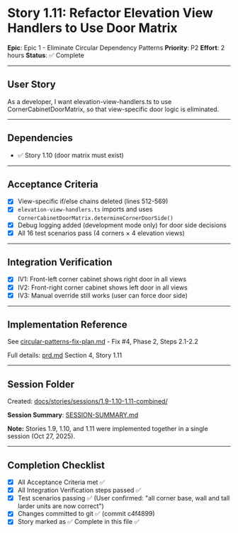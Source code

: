 # Story 1.11: Refactor Elevation View Handlers to Use Door Matrix

**Epic**: Epic 1 - Eliminate Circular Dependency Patterns
**Priority**: P2
**Effort**: 2 hours
**Status**: ✅ Complete

---

## User Story

As a developer,
I want elevation-view-handlers.ts to use CornerCabinetDoorMatrix,
so that view-specific door logic is eliminated.

---

## Dependencies

- ✅ Story 1.10 (door matrix must exist)

---

## Acceptance Criteria

- [x] View-specific if/else chains deleted (lines 512-569)
- [x] `elevation-view-handlers.ts` imports and uses `CornerCabinetDoorMatrix.determineCornerDoorSide()`
- [x] Debug logging added (development mode only) for door side decisions
- [x] All 16 test scenarios pass (4 corners × 4 elevation views)

---

## Integration Verification

- [x] IV1: Front-left corner cabinet shows right door in all views
- [x] IV2: Front-right corner cabinet shows left door in all views
- [x] IV3: Manual override still works (user can force door side)

---

## Implementation Reference

See [circular-patterns-fix-plan.md](../circular-patterns-fix-plan.md) - Fix #4, Phase 2, Steps 2.1-2.2

Full details: [prd.md](../prd.md) Section 4, Story 1.11

---

## Session Folder

Created: [docs/stories/sessions/1.9-1.10-1.11-combined/](./sessions/1.9-1.10-1.11-combined/)

**Session Summary**: [SESSION-SUMMARY.md](./sessions/1.9-1.10-1.11-combined/SESSION-SUMMARY.md)

**Note:** Stories 1.9, 1.10, and 1.11 were implemented together in a single session (Oct 27, 2025).

---

## Completion Checklist

- [x] All Acceptance Criteria met ✅
- [x] All Integration Verification steps passed ✅
- [x] Test scenarios passing ✅ (User confirmed: "all corner base, wall and tall larder units are now correct")
- [x] Changes committed to git ✅ (commit c4f4899)
- [x] Story marked as ✅ Complete in this file ✅
